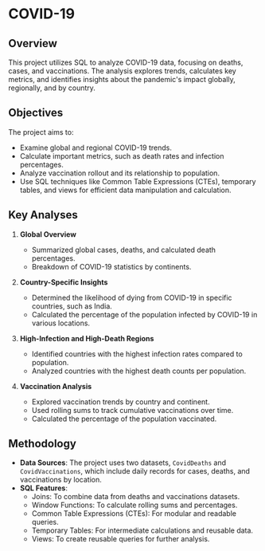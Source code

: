 # COVID-19 

## Overview
This project utilizes SQL to analyze COVID-19 data, focusing on deaths, cases, and vaccinations. The analysis explores trends, calculates key metrics, and identifies insights about the pandemic's impact globally, regionally, and by country.

## Objectives
The project aims to:
- Examine global and regional COVID-19 trends.
- Calculate important metrics, such as death rates and infection percentages.
- Analyze vaccination rollout and its relationship to population.
- Use SQL techniques like Common Table Expressions (CTEs), temporary tables, and views for efficient data manipulation and calculation.

## Key Analyses
1. **Global Overview**
   - Summarized global cases, deaths, and calculated death percentages.
   - Breakdown of COVID-19 statistics by continents.

2. **Country-Specific Insights**
   - Determined the likelihood of dying from COVID-19 in specific countries, such as India.
   - Calculated the percentage of the population infected by COVID-19 in various locations.
   
3. **High-Infection and High-Death Regions**
   - Identified countries with the highest infection rates compared to population.
   - Analyzed countries with the highest death counts per population.

4. **Vaccination Analysis**
   - Explored vaccination trends by country and continent.
   - Used rolling sums to track cumulative vaccinations over time.
   - Calculated the percentage of the population vaccinated.

## Methodology
- **Data Sources**: The project uses two datasets, `CovidDeaths` and `CovidVaccinations`, which include daily records for cases, deaths, and vaccinations by location.
- **SQL Features**:
  - Joins: To combine data from deaths and vaccinations datasets.
  - Window Functions: To calculate rolling sums and percentages.
  - Common Table Expressions (CTEs): For modular and readable queries.
  - Temporary Tables: For intermediate calculations and reusable data.
  - Views: To create reusable queries for further analysis.
